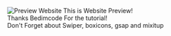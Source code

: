 ![Preview Website](https://user-images.githubusercontent.com/65394405/127649246-eca3fe1a-2b1c-45b1-a959-57e222ce0b0e.JPG)
This is Website Preview! 
<br />Thanks Bedimcode For the tutorial!
<br />Don't Forget about Swiper, boxicons, gsap and mixitup
